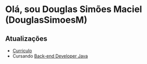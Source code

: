 # Olá, sou Douglas Simões Maciel (DouglasSimoesM)

## Atualizações

- [Curriculo](https://drive.google.com/file/d/18jvJkyc_dV5fcK7lI9kyMxhu57z9iOOB/view?usp=sharing)
- Cursando [Back-end Developer Java](https://web.dio.me/)
